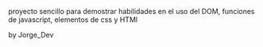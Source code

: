 proyecto sencillo para demostrar habilidades en el uso del DOM, funciones de javascript, elementos de css y HTMl

by Jorge_Dev
